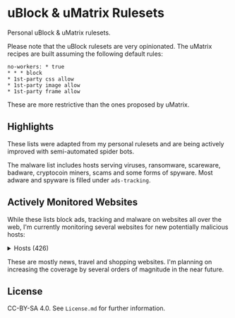 # uBlock & uMatrix Rulesets

Personal uBlock & uMatrix rulesets.

Please note that the uBlock rulesets are very opinionated.
The uMatrix recipes are built assuming the following default rules:

```
no-workers: * true
* * * block
* 1st-party css allow
* 1st-party image allow
* 1st-party frame allow
```

These are more restrictive than the ones proposed by uMatrix.

## Highlights

These lists were adapted from my personal rulesets and are being actively improved with semi-automated spider bots.

The malware list includes hosts serving viruses, ransomware, scareware, badware, cryptocoin miners, scams and some forms of spyware. Most adware and spyware is filled under `ads-tracking`.

## Actively Monitored Websites

While these lists block ads, tracking and malware on websites all over the web, I'm currently monitoring several websites for new potentially malicious hosts:

<details>
    <summary>Hosts (426)</summary>

    1password.com
    500px.com
    aa.net.uk
    abcnews.go.com
    academia.edu
    aidn.jp
    airbnb.com
    alienvault.com
    allsides.com
    amazon.com
    anandtech.com
    apple.com
    apps.evozi.com
    arstechnica.com
    art42.net
    asciinema.org
    asoftmurmur.com
    atlassian.com
    att.com
    backblaze.com
    bbc.com
    ben-evans.com
    bing.com
    binvis.io
    bitbucket.org
    bitwarden.com
    blender.org
    blog.cloudflare.com
    blog.disqus.com
    blog.golang.org
    blog.mozilla.org
    bloomberg.com
    booking.com
    boston.com
    bostonglobe.com
    bot.land
    brilliant.org
    browser-update.org
    bsideslisbon.org
    businessinsider.com
    buzzfeed.com
    caniuse.com
    canva.com
    carbon.now.sh
    carbonmade.com
    cbsnews.com
    censys.io
    cheats.rs
    clickup.com
    clockify.me
    cloudconvert.com
    cloudflare.com
    cloudflare.design
    cloudinary.com
    cnet.com
    cnn.com
    code.org
    codewars.com
    colorbox.io
    commandlinefu.com
    commitstrip.com
    commoncrawl.org
    consumerreports.org
    coursera.org
    courses.edx.org
    crowdin.com
    crt.sh
    crypto101.io
    cryptohack.org
    cssgridgarden.com
    d3js.org
    dailymail.co.uk
    danielmiessler.com
    daringfireball.net
    darksky.net
    datadoghq.com
    datatracker.ietf.org
    de.foursquare.com
    degiro.co.uk
    dehashed.com
    devdocs.io
    developer.android.com
    developer.mozilla.org
    developers.google.com
    digitalocean.com
    dilbert.com
    discord.com
    discourse.org
    disqus.com
    dithering.fm
    dnsdumpster.com
    dnsleaktest.com
    dnslytics.com
    dnsspy.io
    doaj.org
    doc.rust-lang.org
    docusign.com
    domaintools.com
    dpreview.com
    draw.io
    dropbox.com
    duckduckgo.com
    dxomark.com
    easyeda.com
    edreams.com
    edx.org
    eff.org
    emailprivacytester.com
    emirates.com
    emma-mattress.co.uk
    en.gravatar.com
    engadget.com
    eschersket.ch
    etrade.com
    exercism.io
    expedia.com
    expedia.de
    explainshell.com
    facebook.com
    fakespot.com
    farefirst.com
    fastmail.com
    feedly.com
    figma.com
    flattr.com
    flexboxfroggy.com
    flickr.com
    flightics.com
    flightradar24.com
    flytap.com
    forestadmin.com
    forum.xda-developers.com
    forwardemail.net
    foxbusiness.com
    foxnews.com
    fracz.com
    freephonenum.com
    frida.re
    gawker.com
    geeksforgeeks.org
    getpostman.com
    getweeklyupdate.com
    getzola.org
    ghost.org
    giftsear.ch
    gimp.org
    gitexplorer.com
    github.com
    gitter.im
    glassdoor.com
    glazestock.com
    golang.org
    goodreads.com
    google.com
    google.pt
    gov.uk
    grammarly.com
    graphicsprings.com
    gravatar.com
    gtdfh.branchable.com
    gtdfh.liw.fi
    gtmetrix.com
    gutenberg.org
    hackaday.com
    hackerrank.com
    hackertarget.com
    hasura.io
    hcaptcha.com
    herbie.uwplse.org
    hetzner.com
    hl.co.uk
    hstspreload.org
    httpbin.org
    httpstatuses.com
    httptoolkit.tech
    huffingtonpost.com
    hyperoptic.com
    icomoon.io
    ietf.org
    ifixit.com
    indeed.com
    independent.co.uk
    indiehackers.com
    insect.sh
    instagram.com
    intercom.com
    interviewcake.com
    interviewing.io
    investor.vanguard.com
    ipinfo.io
    ipleak.net
    iwantmyname.com
    jazzkeys.plan8.co
    joinhoney.com
    joinmastodon.org
    jsfiddle.net
    jsonwebtoken.io
    jvns.ca
    kaleido.ai
    kayak.com
    keybase.io
    keybr.com
    khanacademy.org
    krisp.ai
    kuantokusta.pt
    latimes.com
    lawsofux.com
    layoutit.com
    learnxinyminutes.com
    leetcode.com
    lettersofnote.com
    lib.rs
    liberapay.com
    libgen.lc
    lineageos.org
    linkedin.com
    lobste.rs
    lwn.net
    mail.yandex.ru
    mailgun.com
    mailinator.com
    manning.com
    mashable.com
    matrix.org
    mattermost.com
    mattpalm.com
    medium.com
    meet.jit.si
    meetup.com
    mic.com
    michael-noll.com
    migueldemoura.com
    mirror.co.uk
    mises.org
    mlive.com
    momondo.com
    monkeyuser.com
    monster.com
    monzo.com
    moss.garden
    mozilla.org
    msn.com
    mullvad.net
    namesilo.com
    nautil.us
    nbcnews.com
    netlify.com
    news.ycombinator.com
    nj.com
    njal.la
    notebookcheck.com
    notebookcheck.net
    noticiasaominuto.com
    nydailynews.com
    nypost.com
    nytimes.com
    oaknorth.com
    observatory.mozilla.org
    octopus.energy
    ohdear.app
    ohdearapp.com
    openai.com
    opengapps.org
    openrent.co.uk
    openstack.org
    openstreetmap.org
    openweathermap.org
    openwrt.org
    otx.alienvault.com
    overleaf.com
    owm.io
    paypal.com
    payscale.com
    peeringdb.com
    peppercarrot.com
    pexels.com
    photopea.com
    photos.google.com
    picsum.photos
    pinterest.com
    pixabay.com
    placeholder.com
    plainenglish.co.uk
    play.golang.org
    play.rust-lang.org
    plus.google.com
    poeditor.com
    portswigger.net
    postman.com
    postmarkapp.com
    privatebin.net
    probely.com
    protonmail.com
    prowritingaid.com
    pt.indeed.com
    publiccom
    queryfeed.net
    quora.com
    rainbowhunt.me
    realfavicongenerator.net
    reberhardt.com
    reddit.com
    regex101.com
    remove.bg
    reuters.com
    revolut.com
    rightmove.co.uk
    robinhood.com
    rogerebert.com
    rust-lang.org
    ryanair.com
    salon.com
    sapo.pt
    sbf5.com
    scientificamerican.com
    searchcode.com
    secure.vanguardinvestor.co.uk
    securityheaders.com
    securitytrails.com
    sendgrid.com
    shadow.tech
    shellcheck.net
    shodan.io
    signal.org
    sketch.com
    skyscanner.net
    slack.com
    slate.com
    sling.is
    smbc-comics.com
    smsreceivefree.com
    snusbase.com
    snyk.io
    sonarcloud.io
    southwest.com
    spotify.com
    squareup.com
    squoosh.app
    ssllabs.com
    startpage.com
    store.steampowered.com
    storycreatorapp.com
    stratechery.com
    stripe.com
    stumbleupon.com
    tableplus.com
    tailscale.com
    tarsnap.com
    techbargains.com
    techcrunch.com
    technologyreview.com
    telegraph.co.uk
    temp-mail.org
    textslashplain.com
    the-eye.eu
    theatlantic.com
    theblaze.com
    thedailybeast.com
    theguardian.com
    theoatmeal.com
    theregister.co.uk
    theregister.com
    theverge.com
    thewirecutter.com
    tio.run
    tldr.ostera.io
    touchpianist.com
    tour.golang.org
    tourofrust.com
    transferwise.com
    transifex.com
    triplebyte.com
    tropicalprice.com
    tumblr.com
    turnitin.com
    twilio.com
    twitch.tv
    twitter.com
    twrp.me
    typelit.io
    ui.com
    ukmeds.co.uk
    underdog.io
    undraw.co
    unsplash.com
    us.etrade.com
    usatoday.com
    usnews.com
    vanguard.com
    vanguardinvestor.co.uk
    vectorlogo.zone
    vice.com
    viewdns.info
    vim-adventures.com
    vimeo.com
    virustotal.com
    visa.com
    visa.pt
    vk.com
    vox.com
    vulnerable.af
    vultr.com
    washingtonpost.com
    wave.webaim.org
    weatherspark.com
    web.facebook.com
    webaim.org
    webflow.com
    webhint.io
    whatismybrowser.com
    whoer.net
    whois.domaintools.com
    wigle.net
    wikibuy.com
    wikipedia.org
    wireguard.com
    wizardzines.com
    worten.pt
    wsj.com
    wufoo.com
    xda-developers.com
    xkcd.com
    yandex.ru
    youtube.com
    zen.co.uk
    zoom.us
</details>

These are mostly news, travel and shopping websites. I'm planning on increasing the coverage by several orders of magnitude in the near future.

## License

CC-BY-SA 4.0. See `License.md` for further information.
